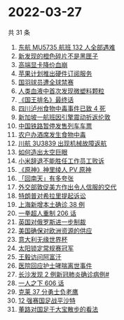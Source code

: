 # 2022-03-27

共 31 条

<!-- BEGIN -->
<!-- 最后更新时间 Sun Mar 27 2022 13:07:23 GMT+0800 (China Standard Time) -->

1. [东航 MU5735 航班 132 人全部遇难](https://www.zhihu.com/search?q=东航)
1. [新发现的橙色碎片不是黑匣子](https://www.zhihu.com/search?q=黑匣子)
1. [高端显卡降价血崩](https://www.zhihu.com/search?q=显卡降价)
1. [苹果计划推出硬件订阅服务](https://www.zhihu.com/search?q=苹果硬件订阅)
1. [国羽球员遭全球禁赛](https://www.zhihu.com/search?q=国羽球员禁赛)
1. [人类血液中首次发现微塑料颗粒](https://www.zhihu.com/search?q=微塑料)
1. [《国王排名》最终话](https://www.zhihu.com/search?q=国王排名)
1. [四川泸州食物中毒事件已致 4 死](https://www.zhihu.com/search?q=泸州食物中毒事件)
1. [新加坡一航班因引擎震动折返伦敦](https://www.zhihu.com/search?q=新加坡航班)
1. [中国铁路暂停发售列车车票](https://www.zhihu.com/search?q=暂停发售车票)
1. [农户办酒席发生食物中毒](https://www.zhihu.com/search?q=办酒席食物中毒)
1. [川航 3U3839 出现机械故障返航](https://www.zhihu.com/search?q=四川航空)
1. [如何造出太空巨眼](https://www.zhihu.com/search?q=未来中国)
1. [小米辞退不能胜任工作员工败诉](https://www.zhihu.com/search?q=小米辞退员工)
1. [《原神》神里绫人 PV 原神](https://www.zhihu.com/search?q=原神)
1. [「回南天」有多夸张](https://www.zhihu.com/search?q=回南天)
1. [外交部敦促美方作出令人信服的交代](https://www.zhihu.com/search?q=外交部敦促美方)
1. [特朗普对希拉里提起诉讼](https://www.zhihu.com/search?q=特朗普对希拉里提起诉讼)
1. [上海新增本土确诊 38 例](https://www.zhihu.com/search?q=上海新增)
1. [一拳超人重制 206 话](https://www.zhihu.com/search?q=一拳超人)
1. [英国对俄罗斯进一步制裁](https://www.zhihu.com/search?q=英国对俄罗斯进一步制裁)
1. [美国确保对欧洲资源的供应](https://www.zhihu.com/search?q=美国供应)
1. [意大利无缘世界杯](https://www.zhihu.com/search?q=意大利无缘世界杯)
1. [太阳锁定常规赛冠军](https://www.zhihu.com/search?q=太阳)
1. [王毅访问阿富汗](https://www.zhihu.com/search?q=王毅访问阿富汗)
1. [医院回应护士哮喘离世事件](https://www.zhihu.com/search?q=医院回应)
1. [长沙发现 2 例新冠肺炎确诊病例#](https://www.zhihu.com/search?q=长沙新冠)
1. [一人之下 606 话](https://www.zhihu.com/search?q=一人之下)
1. [克莱 37 分勇士负老鹰](https://www.zhihu.com/search?q=勇士)
1. [12 强赛国足战平沙特](https://www.zhihu.com/search?q=国足)
1. [董路对国足于大宝散步的看法](https://www.zhihu.com/search?q=董路)

<!-- END -->
